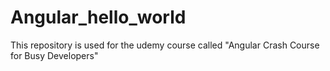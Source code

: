 # Angular_hello_world
This repository is used for the udemy course called "Angular Crash Course for Busy Developers" 
